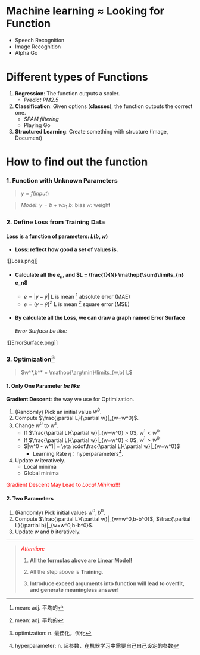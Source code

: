 # Machine learning $\approx$ Looking for Function
- Speech Recognition
- Image Recognition 
- Alpha Go

# Different types of Functions
1. **Regression**: The function outputs a scaler.
	- *Predict PM2.5*
2. **Classification**: Given options (**classes**), the function outputs the correct one.
	- *SPAM filtering*
	- Playing Go
3. **Structured Learning**: Create something with structure (Image, Document)

# How to find out the function

### 1. Function with Unknown Parameters

> $y = f(input)$

> *Model*: $y = b + wx_1$
> $b$: bias  $w$: weight

### 2. Define Loss from Training Data

#### Loss is a function of parameters: $L(b,w)$

- **Loss: reflect how good a set of values is.**


![[Loss.png]]
- #### **Calculate all the $e_n$, and $L = \frac{1}{N} \mathop{\sum}\limits_{n} e_n$**
	- $e=|y-\hat{y}|$ L is mean [^1] absolute error (MAE)
	- $e=(y-\hat{y})^2$ L is mean [^1] square error (MSE) 

- #### By calculate all the Loss, we can draw a graph named Error Surface

	*Error Surface be like:*

![[ErrorSurface.png]]

### 3. Optimization[^2] 

> $w^*,b^* = \mathop{\arg\min}\limits_{w,b} L$

#### 1. Only One Parameter *be like*

**Gradient Descent**: the way we use for Optimization.
1. (Randomly) Pick an initial value $w^0$.
2. Compute $\frac{\partial L}{\partial w}|_{w=w^0}$.
3. Change $w^0$ to $w^1$.
	- If $\frac{\partial L}{\partial w}|_{w=w^0} > 0$, $w^1 < w^0$ 
	- If $\frac{\partial L}{\partial w}|_{w=w^0} < 0$, $w^1 > w^0$ 
	- $|w^0 - w^1| = \eta \cdot\frac{\partial L}{\partial w}|_{w=w^0}$
		- Learning Rate $\eta$：hyperparameters[^3].
4. Update $w$ iteratively.
	- Local minima
	- Global minima
<p style="color : red">Gradient Descent May Lead to <i>Local Minima</i>!!!</p> 

#### 2. Two Parameters

1. (Randomly) Pick initial values $w^0,b^0$.
2. Compute $\frac{\partial L}{\partial w}|_{w=w^0,b-b^0}$, $\frac{\partial L}{\partial b}|_{w=w^0,b-b^0}$.
3. Update $w$ and $b$ iteratively.

---

> <span style="color: red"><i>Attention:</i></span>
> 
> 1. **All the formulas above are Linear Model!**
>
> 2. All the step above is **Training**.
> 
> 3. **Introduce exceed arguments into function will lead to overfit, and generate meaningless answer!**


[^1]: mean: adj. 平均的
[^2]: optimization: n. 最佳化，优化
[^3]: hyperparameter: n. 超参数，在机器学习中需要自己自己设定的参数